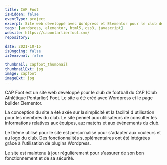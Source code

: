 ```yaml
---
title: CAP Foot
isHidden: false
eventType: project
excerpt: Site web développé avec Wordpress et Elementor pour le club de football CAP Foot.
tags: [wordpress, elementor, html5, css3, javascript]
website: https://capontarlierfoot.com/
repository:

date: 2021-10-15
isOngoing: false
isSeasonal: false

thumbnail: capfoot_thumbnail
thumbnailExt: jpg
image: capfoot
imageExt: jpg
---
```


CAP Foot est un site web développé pour le club de football du CAP (Club Athlétique Pontarlier) Foot. Le site a été créé avec Wordpress et le page builder Elementor.

La conception du site a été axée sur la simplicité et la facilité d'utilisation pour les membres du club. Le site permet aux utilisateurs de consulter les informations relatives aux équipes, aux matchs et aux événements du club.

Le thème utilisé pour le site est personnalisé pour s'adapter aux couleurs et au logo du club. Des fonctionnalités supplémentaires ont été intégrées grâce à l'utilisation de plugins Wordpress.

Le site est maintenu à jour régulièrement pour s'assurer de son bon fonctionnement et de sa sécurité.
